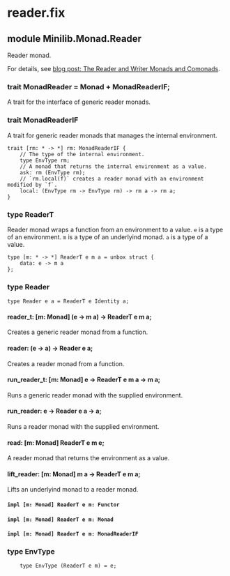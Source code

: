 # reader.fix

## module Minilib.Monad.Reader

Reader monad.

For details, see [blog post: The Reader and Writer Monads and Comonads](https://www.olivierverdier.com/posts/2014/12/31/reader-writer-monad-comonad/).

### trait MonadReader = Monad + MonadReaderIF;

A trait for the interface of generic reader monads.

### trait MonadReaderIF

A trait for generic reader monads that manages the internal environment.

```
trait [rm: * -> *] rm: MonadReaderIF {
    // The type of the internal environment.
    type EnvType rm;
    // A monad that returns the internal environment as a value.
    ask: rm (EnvType rm);
    // `rm.local(f)` creates a reader monad with an environment modified by `f`.
    local: (EnvType rm -> EnvType rm) -> rm a -> rm a;
}
```
### type ReaderT

Reader monad wraps a function from an environment to a value.
`e` is a type of an environment.
`m` is a type of an underlyind monad.
`a` is a type of a value.

```
type [m: * -> *] ReaderT e m a = unbox struct {
    data: e -> m a
};
```
### type Reader

```
type Reader e a = ReaderT e Identity a;
```
#### reader_t: [m: Monad] (e -> m a) -> ReaderT e m a;

Creates a generic reader monad from a function.

#### reader: (e -> a) -> Reader e a;

Creates a reader monad from a function.

#### run_reader_t: [m: Monad] e -> ReaderT e m a -> m a;

Runs a generic reader monad with the supplied environment.

#### run_reader: e -> Reader e a -> a;

Runs a reader monad with the supplied environment.

#### read: [m: Monad] ReaderT e m e;

A reader monad that returns the environment as a value.

#### lift_reader: [m: Monad] m a -> ReaderT e m a;

Lifts an underlyind monad to a reader monad.

#### `impl [m: Monad] ReaderT e m: Functor`

#### `impl [m: Monad] ReaderT e m: Monad`

#### `impl [m: Monad] ReaderT e m: MonadReaderIF`

### type EnvType

```
    type EnvType (ReaderT e m) = e;
```
